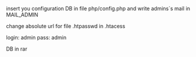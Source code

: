 insert you configuration DB in file php/config.php and write admins`s mail in MAIL_ADMIN

change absolute url for file .htpasswd in .htacess

login: admin  pass: admin

DB in rar